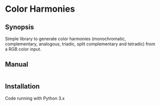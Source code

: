 # Color Harmonies

## Synopsis

Simple library to generate color harmonies (monochromatic, complementary, analogous, triadic, split complementary and tetradic) from a RGB color input.

## Manual

```

```

## Installation

Code running with Python 3.x

```

```